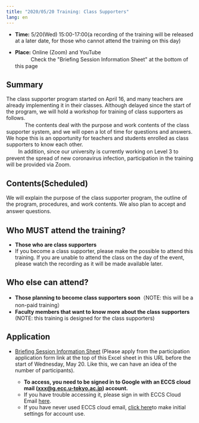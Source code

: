 ```yaml
---
title: "2020/05/20 Training: Class Supporters"
lang: en
---
```


* **Time:** 5/20(Wed) 15:00-17:00(a recording of the training will be released at a later date, for those who cannot attend the training on this day)

* **Place:** Online (Zoom) and YouTube  <br>
　　　Check the "Briefing Session Information Sheet" at the bottom of this page

## Summary

The class supporter program started on April 16, and many teachers are already implementing it in their classes. Although delayed since the start of the program, we will hold a workshop for training of class supporters as follows. <br>　
　 　The contents deal with the purpose and work contents of the class supporter system, and we will open a lot of time for questions and answers. We hope this is an opportunity for teachers and students enrolled as class supporters to know each other. <br>　
　In addition, since our university is currently working on Level 3 to prevent the spread of new coronavirus infection, participation in the training will be provided via Zoom.

## Contents(Scheduled)

We will explain the purpose of the class supporter program, the outline of the program, procedures, and work contents. We also plan to accept and answer questions.　

## Who MUST attend the training?

* **Those who are class supporters**
* If you become a class supporter, please make the possible to attend this training. If you are unable to attend the class on the day of the event, please watch the recording as it will be made available later.

## Who else can attend?
* **Those planning to become class supporters soon**（NOTE: this will be a non-paid training）
* **Faculty members that want to know more about the class supporters** (NOTE: this training is designed for the class supporters)

## Application

* [Briefing Session Information Sheet]( https://tinyurl.com/y7te4k3j ) (Please apply from the participation application form link at the top of this Excel sheet in this URL before the start of Wednesday, May 20. Like this, we can have an idea of the number of participants).

  * **To access, you need to be signed in to Google with an ECCS cloud mail (xxx@g.ecc.u-tokyo.ac.jp) account.**
  * If you have trouble accessing it, please sign in with ECCS Cloud Email [here](https://mail.google.com/a/g.ecc.u-tokyo.ac.jp).
  * If you have never used ECCS cloud email, [click here](https://hwb.ecc.u-tokyo.ac.jp/wp/literacy/email/initialize/)to make initial settings for account use.
